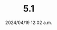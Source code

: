 ---
layout: gold_efficiency

title: 5.1
date: 2024/04/19 12:02 a.m.
description: Wild Rift Gold Efficiency：A hotfix for KALISTA, LIGHT - HORIZON FOCUS, LIGHT - INFINITY ORB
image: /assets/favicon.png

permalink: /5.1/

data_refer_url: https://x.com/wildrift/status/1780990172869366111
data_refer_text: 5.1 hotfix

items: items_5_1
stats: stats_5_1
---